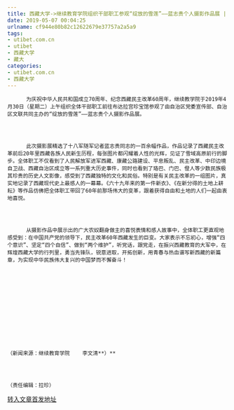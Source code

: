```yaml
---
title: 西藏大学->继续教育学院组织干部职工参观“绽放的雪莲”——蓝志贵个人摄影作品展 | utibet.com.cn
date: 2019-05-07 00:04:25
urlname: cf944e80b82c12622679e37757a2a5a9
tags: 
- utibet.com.cn
- utibet
- 西藏大学
- 藏大
categories:
- utibet.com.cn
- 西藏大学
---
```




	      为庆祝中华人民共和国成立70周年、纪念西藏民主改革60周年，继续教学院于2019年4月30日（星期二）上午组织全体干部职工前往布达拉宫珍宝馆参观了由自治区党委宣传部、自治区文联共同主办的“绽放的雪莲”——蓝志贵个人摄影作品展。



	      此次摄影展精选了十八军随军记者蓝志贵同志的一百余幅作品，作品记录了西藏民主改革前后20年里西藏各族人民新生历程，每张图片都闪耀着人性的光辉，见证了雪域高原前行的脚步。全体职工不仅看到了人民解放军进军西藏、康藏公路建设、平息叛乱、民主改革、中印边境自卫战、西藏自治区成立等一系列重大历史事件，同时也看到了珞巴、门巴、僜人等少数民族极其珍贵的历史人文影像，感受到了西藏独特的文化和民俗。特别是有关民主改革的一组图片，真实地记录了西藏现代史上最感人的一幕幕。《六十九年来的第一件新衣》、《在新分得的土地上耕耘》等作品仿佛把全体职工带回了60年前那场伟大的变革，跟着获得自由和土地的人们一起由衷地喜悦。



	      从摄影作品中展示出的广大农奴翻身做主的喜悦表情和感人故事中，全体职工更直观地感受到：在中国共产党的领导下，民主改革60年西藏发生的巨变。大家表示不忘初心，增强“四个意识”、坚定“四个自信”、做到“两个维护”，听党话，跟党走，在振兴西藏教育的大军中，在辉煌西藏大学的行列里，勇当先锋队，锐意进取，开拓创新，用青春与热血谱写新西藏的新篇章，为实现中华民族伟大复兴的中国梦而不懈奋斗！



	 



	 



	（新闻来源：继续教育学院    李文清**）**



	（责任编辑：拉珍）

[转入文章首发地址](http://www.utibet.edu.cn/news/article_3_5_14912.html)